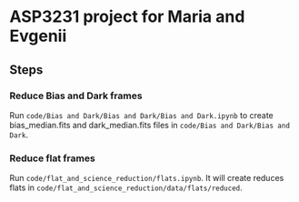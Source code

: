 # ASP3231 project for Maria and Evgenii

## Steps

### Reduce Bias and Dark frames

Run `code/Bias and Dark/Bias and Dark/Bias and Dark.ipynb` to create bias_median.fits and dark_median.fits files in `code/Bias and Dark/Bias and Dark`.

### Reduce flat frames

Run `code/flat_and_science_reduction/flats.ipynb`. It will create reduces flats in `code/flat_and_science_reduction/data/flats/reduced`.
